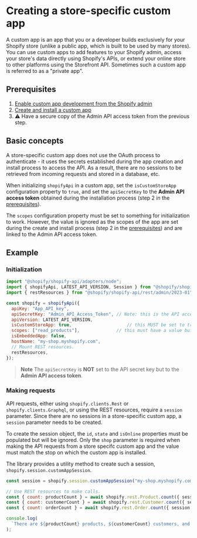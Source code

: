 # Creating a store-specific custom app

A custom app is an app that you or a developer builds exclusively for your Shopify store (unlike a public app, which is built to be used by many stores). You can use custom apps to add features to your Shopify admin, access your store's data directly using Shopify's APIs, or extend your online store to other platforms using the Storefront API. Sometimes such a custom app is referred to as a "private app".

## Prerequisites

1. [Enable custom app development from the Shopify admin](https://help.shopify.com/en/manual/apps/custom-apps#enable-custom-app-development-from-the-shopify-admin)
2. [Create and install a custom app](https://help.shopify.com/en/manual/apps/custom-apps#create-and-install-a-custom-app)
3. :warning: Have a secure copy of the Admin API access token from the previous step.

## Basic concepts

A store-specific custom app does not use the OAuth process to authenticate - it uses the secrets established during the app creation and install process to access the API.  As a result, there are no sessions to be retrieved from incoming requests and stored in a database, etc.

When initializing `shopifyApi` in a custom app, set the `isCustomStoreApp` configuration property to `true`, and set the `apiSecretKey` to the **Admin API access token** obtained during the installation process (step 2 in the [prerequisites](#prerequisites)).

The `scopes` configuration property must be set to something for initialization to work.  However, the value is ignored as the scopes of the app are set during the create and install process (step 2 in the [prerequisites](#prerequisites)) and are linked to the Admin API access token.

## Example

### Initialization

```js
import "@shopify/shopify-api/adapters/node";
import { shopifyApi, LATEST_API_VERSION, Session } from "@shopify/shopify-api";
import { restResources } from "@shopify/shopify-api/rest/admin/2023-01";

const shopify = shopifyApi({
  apiKey: "App_API_key",
  apiSecretKey: "Admin_API_Access_Token", // Note: this is the API access token, NOT the API Secret Key
  apiVersion: LATEST_API_VERSION,
  isCustomStoreApp: true,                     // this MUST be set to true (default is false)
  scopes: ["read_products"],              // this must have a value but it will be ignored by the library
  isEmbeddedApp: false,
  hostName: "my-shop.myshopify.com",
  // Mount REST resources.
  restResources,
});
```

> **Note** The `apiSecretKey` is **NOT** set to the API secret key but to the **Admin API access token**.

### Making requests

API requests, either using `shopify.clients.Rest` or `shopify.clients.Graphql`, or using the REST resources, require a `session` parameter.  Since there are no sessions in a store-specific custom app, a `session` parameter needs to be created.

To create the session object, the `id`, `state` and `isOnline` properties must be populated but will be ignored.  Only the `shop` parameter is required when making the API requests from a store specifc custom app and the value must match the stop on which the custom app is installed.

The library provides a utility method to create such a session, `shopify.session.customAppSession`.

```js
const session = shopify.session.customAppSession("my-shop.myshopify.com");

// Use REST resources to make calls.
const { count: productCount } = await shopify.rest.Product.count({ session });
const { count: customerCount } = await shopify.rest.Customer.count({ session });
const { count: orderCount } = await shopify.rest.Order.count({ session });

console.log(
  `There are ${productCount} products, ${customerCount} customers, and ${orderCount} orders in the ${session.shop} store.`
);
```
